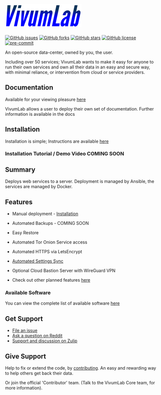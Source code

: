 # ![VivumLab](https://github.com/Vivumlab/VivumLab/raw/master/static/logo250x75.png)

[![GitHub issues](https://img.shields.io/github/issues/VivumLab/VivumLab)](https://github.com/VivumLab/VivumLab/issues) [![GitHub forks](https://img.shields.io/github/forks/VivumLab/VivumLab)](https://github.com/VivumLab/VivumLab/network) [![GitHub stars](https://img.shields.io/github/stars/VivumLab/VivumLab)](https://github.com/VivumLab/VivumLab/stargazers) [![GitHub license](https://img.shields.io/github/license/VivumLab/VivumLab)](https://github.com/VivumLab/VivumLab/blob/master/LICENSE) [![pre-commit](https://img.shields.io/badge/pre--commit-enabled-brightgreen?logo=pre-commit&logoColor=white)](https://github.com/pre-commit/pre-commit)

An open-source data-center, owned by you, the user.

Including over 50 services; VivumLab wants to make it easy for anyone to run their own services and own all their data in an easy and secure way, with minimal reliance, or intervention from cloud or service providers.

## Documentation
Available for your viewing pleasure [here](https://docs.vivumlab.com/)

VivumLab allows a user to deploy their own set of documentation. Further information is available in the docs

## Installation
Installation is simple; Instructions are available [here](https://docs.vivumlab.com/core/Installation/)

### Installation Tutorial / Demo Video COMING SOON

## Summary

Deploys web services to a server. Deployment is managed by Ansible, the services are managed by Docker.

## Features

- Manual deployment - [Installation](https://docs.vivumlab.com/core/Installation/#manual-set-up)
- Automated Backups - COMING SOON
- Easy Restore
- Automated Tor Onion Service access
- Automated HTTPS via LetsEncrypt
- [Automated Settings Sync](https://docs.vivumlab.com/core/Installation/#syncing-settings-via-git)
- Optional Cloud Bastion Server with WireGuard VPN

- Check out other planned features [here](https://github.com/Vivumlab/VivumLab/labels/enhancement)

### Available Software

You can view the complete list of available software [here](https://docs.vivumlab.com/#available-software)

## Get Support

- [File an issue](https://github.com/Vivumlab/VivumLab/issues/new)
- [Ask a question on Reddit](https://www.reddit.com/r/VivumLab/)
- [Support and discussion on Zulip](https://vivumlab.zulipchat.com/)

## Give Support

Help to fix or extend the code, by [contributing](CONTRIBUTING.md). An easy and rewarding way to help others get back their data.

Or join the official 'Contributor' team. (Talk to the VivumLab Core team, for more information).

